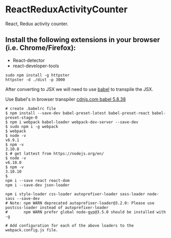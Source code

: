 # ReactReduxActivityCounter
React, Redux activity counter.

## Install the following extensions in your browser (i.e. Chrome/Firefox):
+ React-detector
+ react-developer-tools

```
sudo npm install -g httpster
httpster -d ./dist -p 3000
```
After converting to JSX we will need to use [babel](https://babeljs.io/) to
transpile the JSX.

Use Babel's in browser transpiler [cdnjs.com babel 5.8.38](https://cdnjs.com/libraries/babel-core/5.8.38)

```
# create .babelrc file
$ npm install --save-dev babel-preset-latest babel-preset-react babel-preset-stage-0
$ npm i webpack babel-loader webpack-dev-server --save-dev
$ sudo npm i -g webpack
$ webpack
$ node -v
v6.9.1  
$ npm -v
3.10.8
$ # get lattest from https://nodejs.org/en/
$ node -v
v6.10.0
$ npm -v
3.10.10
$
npm i --save react react-dom
npm i --save-dev json-loader

npm i style-loader css-loader autoprefixer-loader sass-loader node-sass --save-dev
# Note: npm WARN deprecated autoprefixer-loader@3.2.0: Please use postcss-loader instead of autoprefixer-loader
#       npm WARN prefer global node-gyp@3.5.0 should be installed with -g

# Add configuration for each of the above loaders to the webpack.config.js file.
```
